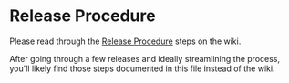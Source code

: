 # Release Procedure

Please read through the [Release Procedure](https://github.com/opengeospatial/geoparquet/wiki/Release-Process) steps on the wiki.

After going through a few releases and ideally streamlining the process, you'll likely find those steps documented in this file instead of the wiki.
